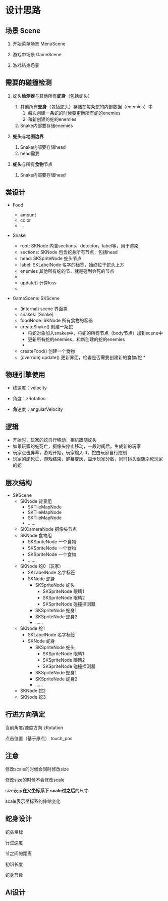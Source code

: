 #  设计思路

## 场景 Scene

1. 开始菜单场景 MenuScene

2. 游戏中场景 GameScene

3. 游戏结束场景

## 需要的碰撞检测

1. 蛇头**检测器**与其他所有**蛇身**（包括蛇头）
    1. 其他所有**蛇身**（包括蛇头）存储在每条蛇的内部数据（enemies）中
        1. 每次创建一条蛇的时候要更新所有蛇的enemies
        2. 和新创建的蛇的enemies
    2. Snake内部要存储enemies

2. **蛇头**与**地图边界**

    1. Snake内部要存储head
    2. head需要

3. **蛇头**与所有**食物**节点

    1. Snake内部要存储head

## 类设计

* Food
    * amount
    * color
    * ...

* Snake
    * root: SKNode 内含sections，detector，label等，用于渲染
    * sections: SKNode 包含蛇身所有节点，包括head
    * head: SKSpriteNode 蛇头节点
    * label: SKLabelNode 名字的标签，始终位于蛇头上方
    * enemies 其他所有蛇的节，就是碰到会死的节点
    * 
    * update() 计算loss
    * 

* GameScene: SKScene
    * (internal) scene 界面类
    * snakes: [Snake]
    * foodNode: SKNode 所有食物的容器
    * createSnake() 创建一条蛇
        * 将蛇对象加入snakes中，将蛇的所有节点（body节点）加到scene中
        * 更新所有蛇的enemies，和新创建的蛇的enemies
        * 
    * createFood() 创建一个食物
    * (override) update() 更新界面，检查是否需要创建新的食物/蛇
        * 

## 物理引擎使用

* 线速度：velocity

* 角度：zRotation

* 角速度：angularVelocity

## 逻辑

 * 开始时，玩家的蛇自行移动，相机跟随蛇头
 *  如果玩家的蛇死亡，摄像头停止移动，一段时间后，生成新的玩家
 * 玩家点击屏幕，游戏开始，玩家输入id，蛇由玩家自行控制
 * 玩家的蛇死亡，游戏结束，屏幕变灰，显示玩家分数，同时镜头跟随杀死玩家的蛇
 
## 层次结构

- SKScene
    - SKNode 背景组
        - SKTileMapNode
        - SKTileMapNode
        - SKTileMapNode
        - ......
    - SKCameraNode 摄像头节点
    - SKNode 食物组
        - SKSpriteNode 一个食物
        - SKSpriteNode 一个食物
        - SKSpriteNode 一个食物
        - .......
    - SKNode 蛇0（玩家）
        - SKLabelNode 名字标签
        - SKNode 蛇身
            - SKSpriteNode 蛇头
                - SKSpriteNode 眼睛1
                - SKSpriteNode 眼睛2
                - SKSpriteNode 碰撞探测器
            - SKSpriteNode 蛇身1
            - SKSpriteNode 蛇身2
            - ......
    - SKNode 蛇1
        - SKLabelNode 名字标签
        - SKNode 蛇身
            - SKSpriteNode 蛇头
                - SKSpriteNode 眼睛1
                - SKSpriteNode 眼睛2
                - SKSpriteNode 碰撞探测器
            - SKSpriteNode 蛇身1
            - SKSpriteNode 蛇身2
            - ......
    - SKNode 蛇2
    - SKNode 蛇3

## 行进方向确定

当前角度/速度方向 zRotation

点击位置（基于原点） touch_pos

## 注意

修改scale的时候会同时修改size

修改size的时候不会修改scale

size表示**在父坐标系下** **scale过之后**的尺寸

scale表示坐标系的伸缩变化

## 蛇身设计

蛇头坐标

行进速度

节之间的距离

初识长度

蛇身节数

## AI设计




